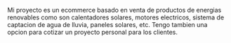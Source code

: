 Mi proyecto es un ecommerce basado en venta de productos de energias renovables como son calentadores solares, motores electricos, sistema de captacion de agua de lluvia, paneles solares, etc. Tengo tambien una opcion para cotizar un proyecto personal para los clientes.